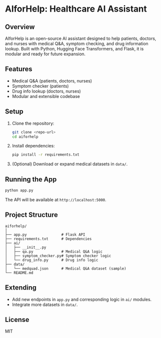 # AIforHelp: Healthcare AI Assistant

## Overview
AIforHelp is an open-source AI assistant designed to help patients, doctors, and nurses with medical Q&A, symptom checking, and drug information lookup. Built with Python, Hugging Face Transformers, and Flask, it is modular and ready for future expansion.

## Features
- Medical Q&A (patients, doctors, nurses)
- Symptom checker (patients)
- Drug info lookup (doctors, nurses)
- Modular and extensible codebase

## Setup
1. Clone the repository:
   ```bash
   git clone <repo-url>
   cd aiforhelp
   ```
2. Install dependencies:
   ```bash
   pip install -r requirements.txt
   ```
3. (Optional) Download or expand medical datasets in `data/`.

## Running the App
```bash
python app.py
```

The API will be available at `http://localhost:5000`.

## Project Structure
```
aiforhelp/
│
├── app.py                # Flask API
├── requirements.txt      # Dependencies
├── ai/
│   ├── __init__.py
│   ├── qa.py             # Medical Q&A logic
│   ├── symptom_checker.py# Symptom checker logic
│   └── drug_info.py      # Drug info logic
├── data/
│   └── medquad.json      # Medical Q&A dataset (sample)
└── README.md
```

## Extending
- Add new endpoints in `app.py` and corresponding logic in `ai/` modules.
- Integrate more datasets in `data/`.

## License
MIT 